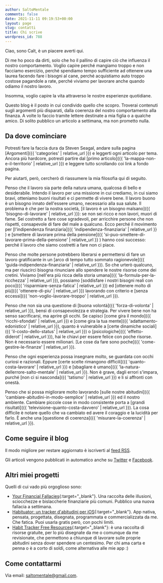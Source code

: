 ```yaml
---
author: SaltoMentale
comments: false
date: 2021-11-11 09:19:53+00:00
layout: page
slug: contatti
title: Chi scrive
wordpress_id: 788
---
```


Ciao, sono Calt, è un piacere averti qui.

Di me ho poco da dirti, solo che ho il pallino di capire ciò che influenza il nostro comportamento. Voglio capire perché mangiamo troppo e non facciamo esercizio, perché spendiamo tempo sufficiente ad ottenere una laurea facendo fare i bisogni al cane, perché acquistiamo auto troppo costose pagandole a rate, perché viviamo per lavorare anche quando odiamo il nostro lavoro.

Insomma, voglio capire la vita attraverso le nostre esperienze quotidiane.

Questo blog è il posto in cui condivido quello che scopro. Troverai contenuti sugli argomenti più disparati, dalla coerenza del nostro comportamento alla finanza. A volte lo faccio tramite lettere destinate a mia figlia o a qualche amico. Di solito pubblico un articolo a settimana, ma non prometto nulla.


## Da dove cominciare

Potresti fare la faccia dura da Steven Seagal, andare sulla pagina [Argomenti]({{ 'categories' | relative_url }}) e leggerti ogni articolo per tema. Ancora più hardcore, potresti partire dal [primo articolo]({{ 'la-mappa-non-e-il-territorio' | relative_url }}) e leggere tutto scrollando coi link a fondo pagina.

Per aiutarti, però, cercherò di riassumere la mia filosofia qui di seguito.

Penso che il lavoro sia parte della natura umana, qualcosa di bello e desiderabile. Intendo il lavoro per una missione in cui crediamo, in cui siamo bravi, otteniamo buoni risultati e ci permette di vivere bene. Il lavoro buono è un bisogno innato dell'essere umano, necessario alla sua salute. Il problema è che per la nostra società, [il lavoro è un bisogno malsano]({{ 'bisogno-di-lavorare' | relative_url }}): se non sei ricco e non lavori, muori di fame. Sei costretto a fare cose sgradevoli, per arricchire persone che non rispetti, consapevole di fare del male a qualcuno. Ecco perché il movimento per [l'indipendenza finanziaria]({{ 'indipendenza-finanziaria' | relative_url }} ) e [smettere di lavorare prima della pensione]({{ 'si-puo-smettere-di-lavorare-prima-della-pensione' | relative_url }} ) hanno così successo: perché il lavoro che siamo costretti a fare non ci piace.

Penso che molte persone potrebbero liberarsi e permettersi di fare un lavoro gratificante in un [arco di tempo tutto sommato ragionevole]({{ 'guida-indipendenza-finanziaria' | relative_url }}). So che urterò qualcuno, ma per riuscirci bisogna rinunciare allo spendere le nostre risorse come dei cretini. Viviamo [nell'era più ricca della storia umana]({{ 'la-formula-per-la-ricchezza' | relative_url }}), possiamo [soddisfare i nostri bisogni reali con poco]({{ 'risparmiare-senza-fatica' | relative_url }}) ed [ottenere molto di più]({{ 'ottenere-di-piu' | relative_url }}) lavorando con criterio e [senza eccessi]({{ 'non-voglio-lavorare-troppo' | relative_url }}). 

Penso che non sia una questione di [buona volontà]({{ 'forza-di-volonta' | relative_url }}), bensì di consapevolezza e strategia. Per vivere bene non ha senso sacrificarsi, ma aprire gli occhi. Se capisci [come gira il mondo]({{ 'ricchi-sfondati' | relative_url }}) e [come gira la tua mente]({{ 'adattamento-edonistico' | relative_url }}), quanto è vulnerabile a [certe dinamiche sociali]({{ 'il-costo-dello-status' | relative_url }}) o [psicologiche]({{ 'effetto-diderot' | relative_url }}), hai le chiavi per essere felice con poche risorse. Non è necessario essere milionari. [Le cose da fare sono poche]({{ 'come-gestire-le-finanze' | relative_url }}).

Penso che ogni esperienza possa insegnare molto, se guardata con occhi curiosi e razionali. Eppure [certe scelte rimangono difficili]({{ 'quanto-costa-lavorare' | relative_url }}) e [sbagliare è umano]({{ 'la-natura-dellerrore-salto-mentale' | relative_url }}). Non è grave, dagli errori s'impara, purché [non ci si nasconda]({{ 'tatismo' | relative_url }}) e li si affronti con onestà.

Penso che si possa migliorare molto lavorando [sulle nostre abitudini]({{ 'cambiare-abitudini-in-modo-semplice' | relative_url }}) ed il nostro ambiente. Cambiare piccole cose in modo consistente porta a [grandi risultati]({{ 'televisione-quanto-costa-davvero' | relative_url }}). La cosa difficile è notare quello che va cambiato ed avere il coraggio e la lucidità per farlo. È anche una [questione di coerenza]({{ 'misurare-la-coerenza' | relative_url }}).


## Come seguire il blog

Il modo migliore per restare aggiornato è iscriverti al [feed RSS](https://saltomentale.it/feed/index.xml). 

Gli articoli vengono pubblicati in automatico anche su [Twitter](https://twitter.com/SaltomentaleIt) e [Facebook](https://www.facebook.com/people/SaltoMentale/100083943617490/).

## Altri miei progetti

Quelli di cui vado più orgoglioso sono:

- [Your Financial Fallacies](https://financialfallacies.com/){:target="_blank"}. Una raccolta delle illusioni, sciocchezze e bislaccherie finanziarie più comuni. Pubblico una nuova fallacia a settimana.
- [Habituator: un tracker d'abitudini per iOS](https://habituator.app/){:target="_blank"}. App nativa, pensata, progettata, disegnata, programmata e commercializzata da me. Che fatica. Puoi usarla gratis però, con pochi limiti.
- [Habit Tracker Free Resources](https://habittracker.top){:target="_blank"}: è una raccolta di risorse gratuite, per lo più disegnate da me o comunque da me revisionate, che permettono a chiunque di lavorare sulle proprie abitudini senza dover spendere un centesimo. Per chi ama carta e penna o è a corto di soldi, come alternativa alle mie app :) 

## Come contattarmi

Via email: [saltomentale@gmail.com](mailto:saltomentale@gmail.com). 

